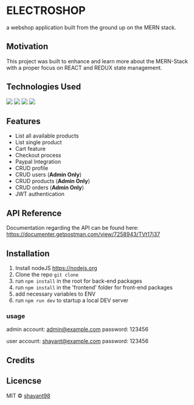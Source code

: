 # ELECTROSHOP
a webshop application built from the ground up on the MERN stack.


## Motivation
This project was built to enhance and learn more about the MERN-Stack with a proper focus on REACT and REDUX state management.


## Technologies Used

  <img src ="https://img.shields.io/badge/MongoDB-%234ea94b.svg?&style=for-the-badge&logo=mongodb&logoColor=white"/> <img src="https://img.shields.io/badge/express.js%20-%23404d59.svg?&style=for-the-badge"/> <img src="https://img.shields.io/badge/react%20-%2320232a.svg?&style=for-the-badge&logo=react&logoColor=%2361DAFB"/> <img src="https://img.shields.io/badge/node.js%20-%2343853D.svg?&style=for-the-badge&logo=node.js&logoColor=white"/>


## Features
 - List all available products
 - List single product
 - Cart feature
 - Checkout process
 - Paypal Integration
 - CRUD profile
 - CRUD users (**Admin Only**)
 - CRUD products (**Admin Only**)
 - CRUD orders (**Admin Only**)
 - JWT authentication


## API Reference

Documentation regarding the API can be found here:
https://documenter.getpostman.com/view/7258943/TVt17j37



## Installation
1. Install nodeJS https://nodejs.org
2. Clone the repo `git clone`
3. run `npm install` in the root for back-end packages
4. run `npm install` in the 'frontend' folder for front-end packages
4. add necessary variables to ENV
5. run `npm run dev` to startup a local DEV server


### usage 
admin account: admin@example.com
password: 123456

user account: shayant@example.com
password: 123456


## Credits


## Licencse
MIT © [shayant98](https://github.com/shayant98)
